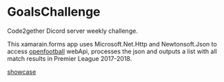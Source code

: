# GoalsChallenge

Code2gether Dicord server weekly challenge.

This xamarain.forms app uses Microsoft.Net.Http and Newtonsoft.Json to access [openfootball](https://github.com/openfootball/football.json) webApi, processes the json and outputs a list with all match results in Premier League 2017-2018.

[showcase](https://github.com/Cupesh/GoalsChallenge/blob/master/appSnap.PNG)
